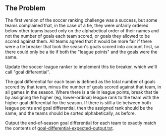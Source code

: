## The Problem

The first version of the soccer ranking challenge was a success, but some teams complained that, in
the case of a tie, they were unfairly ordered below other teams based only on the alphabetical order of 
their names and not the number of goals each team scored, or goals they allowed to be scored against them.
All teams agreed that it would be more fair if there were a tie breaker that took the season's goals
scored into account first, so there could only be a tie if both the "league points" and the goals were
the same.

Update the soccer league ranker to implement this tie breaker, which we'll call "goal differential".

The goal differential for each team is defined as the total number of goals scored by that team, minus
the number of goals scored against that team, in all games in the season. Where there is a tie in league
points, break that tie by assigning the higher (eg, lower-ordinal) league rank to the team with the higher
goal differential for the season. If there is still a tie between both league points and goal differential,
then the assigned rank should be the same, and the teams should be sorted alphabetically, as before.

Output the end-of-season goal differential for each team to exactly match the contents of
[goal-differential-expected-output.txt](goal-differential-expected-output.txt).
